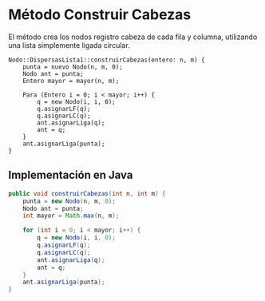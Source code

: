 # Método Construir Cabezas

El método crea los nodos registro cabeza de cada fila y columna, utilizando una lista simplemente ligada circular.


```
Nodo::DispersasLista1::construirCabezas(entero: n, m) {
    punta = nuevo Nodo(n, m, 0);
    Nodo ant = punta;
    Entero mayor = mayor(n, m);

    Para (Entero i = 0; i < mayor; i++) {
        q = new Nodo(i, i, 0);
        q.asignarLF(q);
        q.asignarLC(q);
        ant.asignarLiga(q);
        ant = q;
    }
    ant.asignarLiga(punta);
}
```

## Implementación en Java
```java
public void construirCabezas(int n, int m) {
    punta = new Nodo(n, m, 0);
    Nodo ant = punta;
    int mayor = Math.max(n, m);

    for (int i = 0; i < mayor; i++) {
        q = new Nodo(i, i, 0);
        q.asignarLF(q);
        q.asignarLC(q);
        ant.asignarLiga(q);
        ant = q;
    }
    ant.asignarLiga(punta);
}
```

